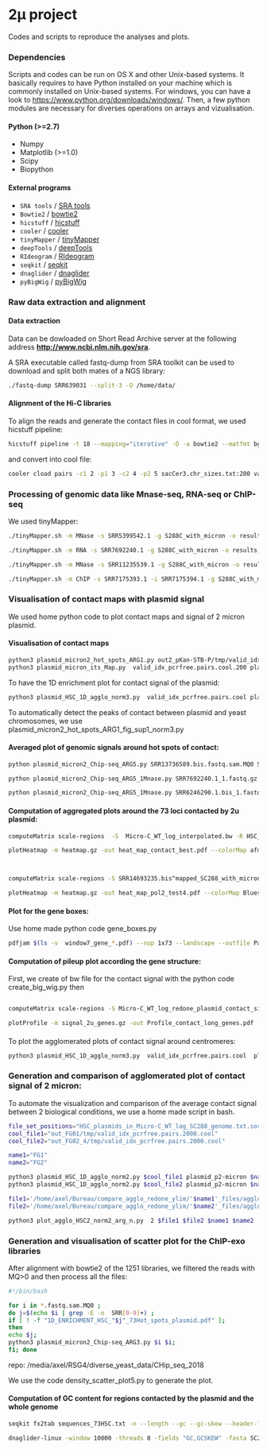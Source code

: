 #  2µ project

Codes and scripts to reproduce the analyses and plots. 


### Dependencies

Scripts and codes can be run on OS X and other Unix-based systems. It basically requires to have Python installed on your machine which is commonly installed on Unix-based systems. 
For windows, you can have a look to https://www.python.org/downloads/windows/. Then, a few python modules are necessary for diverses operations on arrays and vizualisation. 

#### Python (>=2.7)
* Numpy
* Matplotlib (>=1.0)
* Scipy
* Biopython

#### External programs

* `SRA tools` / [SRA tools](https://github.com/ncbi/sra-tools)
* `Bowtie2` / [bowtie2](http://bowtie-bio.sourceforge.net/bowtie2/index.shtml)
* `hicstuff` / [hicstuff](https://github.com/koszullab/hicstuff)
* `cooler` / [cooler](https://github.com/open2c/cooler)
* `tinyMapper` / [tinyMapper](https://github.com/js2264/tinyMapper)
* `deepTools` / [deepTools](https://deeptools.readthedocs.io/en/develop/)
* `RIdeogram` / [RIdeogram](https://cran.r-project.org/web/packages/RIdeogram/vignettes/RIdeogram.html)
* `seqkit`   /   [seqkit](https://bioinf.shenwei.me/seqkit/)
* `dnaglider`   /   [dnaglider](https://github.com/cmdoret/dnaglider)
* `pyBigWig`   /   [pyBigWig](https://github.com/deeptools/pyBigWig)


### Raw data extraction and alignment
#### Data extraction
Data can be dowloaded on Short Read Archive server at the following address **http://www.ncbi.nlm.nih.gov/sra**.

A SRA executable called fastq-dump from SRA toolkit can be used to download and split both mates of a NGS library: 
 
```bash
./fastq-dump SRR639031 --split-3 -O /home/data/
```

#### Alignment of the Hi-C libraries
To align the reads and generate the contact files in cool format, we used hicstuff pipeline: 
```bash
hicstuff pipeline -t 18 --mapping="iterative" -D -a bowtie2 --matfmt bg2 --no-cleanup -F -p -o out_Micro-C_WT_log_classic_genome  -g SC288_with_micron SRR7939017.1_1.fastq SRR7939017.1_2.fastq
```
and convert into cool file:
```bash
cooler cload pairs -c1 2 -p1 3 -c2 4 -p2 5 sacCer3.chr_sizes.txt:200 valid_idx_pcrfree.pairs valid_idx_pcrfree.pairs.cool
```

### Processing of genomic data like Mnase-seq, RNA-seq or ChIP-seq 
We used tinyMapper: 
```bash
./tinyMapper.sh -m MNase -s SRR5399542.1 -g S288C_with_micron -o results_H3_CC 

./tinyMapper.sh -m RNA -s SRR7692240.1 -g S288C_with_micron -o results_RNAseq

./tinyMapper.sh -m MNase -s SRR11235539.1 -g S288C_with_micron -o results_ATAC-seq

./tinyMapper.sh -m ChIP -s SRR7175393.1 -i SRR7175394.1 -g S288C_with_micron -o results_CHIP_Rpb3

```

### Visualisation of contact maps with plasmid signal

We used home python code to plot contact maps and signal of 2 micron plasmid. 

#### Visualisation of contact maps
```bash
python3 plasmid_micron2_hot_spots_ARG1.py out2_pKan-STB-P/tmp/valid_idx_pcrfree.pairs.cool  pKan-STB-P pKan-STB-P
python3 plasmid_micron_its_Map.py  valid_idx_pcrfree.pairs.cool.200 plasmid_p2-micron micro-C-log
```
To have the 1D enrichment plot for contact signal of the plasmid:

```bash
python3 plasmid_HSC_1D_agglo_norm3.py  valid_idx_pcrfree.pairs.cool plasmid_p2-micron topo2 HSC_plasmids_in_Micro-C_WT_log_SC288_genome.txt.sort.formated
 ```
 
To automatically detect the peaks of contact between plasmid and yeast chromosomes, we use plasmid_micron2_hot_spots_ARG1_fig_sup1_norm3.py 

#### Averaged plot of genomic signals around hot spots of contact: 

```bash
python plasmid_micron2_Chip-seq_ARG5.py SRR13736589.bis.fastq.sam.MQ0 SRR13736587.bis.fastq.sam.MQ0 H3_log H3_log

python plasmid_micron2_Chip-seq_ARG5_1Mnase.py SRR7692240.1_1.fastq.gz.sam.MQ0 RNAseq RNAseq # with log 

python plasmid_micron2_Chip-seq_ARG5_1Mnase.py SRR6246290.1.bis_1.fastq.sam.MQ0 ATAC_WT
```

#### Computation of aggregated plots around the 73 loci contacted by 2u plasmid:

```bash
computeMatrix scale-regions  -S  Micro-C_WT_log_interpolated.bw -R HSC_73.bed2  --beforeRegionStartLength 20000  --regionBodyLength 10  --afterRegionStartLength 20000  --sortRegions keep -o heatmap.gz

plotHeatmap -m heatmap.gz -out heat_map_contact_best.pdf --colorMap afmhot_r  --missingDataColor white --sortRegions keep



computeMatrix scale-regions -S SRR14693235.bis^mapped_SC288_with_micron_SC88^ZW95QD.unstranded.CPM.bw -R HSC_plasmids_in_Micro-C_WT_log_SC288_genome.txt.sort.formated.bed --beforeRegionStartLength 20000  --regionBodyLength 10  --afterRegionStartLength 20000  --skipZeros -o heatmap.gz

plotHeatmap -m heatmap.gz -out heat_map_pol2_test4.pdf --colorMap Blues --missingDataColor grey  --sortRegions keep  --zMin 0. --zMax 20.0 --interpolationMethod  nearest
```
#### Plot for the gene boxes: 
Use home made python code gene_boxes.py
```bash
pdfjam $(ls -v  window7_gene_*.pdf) --nup 1x73 --landscape --outfile Page12_win_genes7.pdf
```


#### Computation of pileup plot according the gene structure: 
First, we create of bw file for the contact signal with the python code create_big_wig.py then

```bash

computeMatrix scale-regions -S Micro-C_WT_log_redone_plasmid_contact_signal.bw   -R long_genes_only_host_chrm.txt2  --beforeRegionStartLength 7000 --regionBodyLength 7000 --afterRegionStartLength  7000 --outFileName signal_2u_genes.gz 

plotProfile -m signal_2u_genes.gz -out Profile_contact_long_genes.pdf --numPlotsPerRow 2  --plotTitle "Contact signal at long gene (size>7b)"
```

#### 
To plot the agglomerated plots of contact signal around centromeres: 
```bash
python3 plasmid_HSC_1D_agglo_norm3.py  valid_idx_pcrfree.pairs.cool  plasmid_p2-micron log_centros centro1.dat55
```

### Generation and comparison of agglomerated plot of contact signal of 2 micron:
To automate the visualization and comparison of the average contact signal between 2 biological conditions, we use a home made script in bash. 

```bash
file_set_positions="HSC_plasmids_in_Micro-C_WT_log_SC288_genome.txt.sort.formated"
cool_file1="out_FG01/tmp/valid_idx_pcrfree.pairs.2000.cool"
cool_file2="out_FG02_4/tmp/valid_idx_pcrfree.pairs.2000.cool"

name1="FG1"
name2="FG2"

python3 plasmid_HSC_1D_agglo_norm2.py $cool_file1 plasmid_p2-micron $name1  $file_set_positions
python3 plasmid_HSC_1D_agglo_norm2.py $cool_file2 plasmid_p2-micron $name2  $file_set_positions

file1='/home/axel/Bureau/compare_agglo_redone_ylim/'$name1'_files/agglomerated_signal_on_HSC__'$name1'_2.0kb_norm2.txt'
file2='/home/axel/Bureau/compare_agglo_redone_ylim/'$name2'_files/agglomerated_signal_on_HSC__'$name2'_2.0kb_norm2.txt'

python3 plot_agglo_HSC2_norm2_arg_n.py  2 $file1 $file2 $name1 $name2 

```

### Generation and visualisation of scatter plot for the ChIP-exo libraries

After alignment with bowtie2 of the 1251 libraries, we filtered the reads with MQ>0 and then process all the files: 

```bash
#!/bin/bash

for i in *.fastq.sam.MQ0 ; 
do j=$(echo $i | grep -E -o  SRR[0-9]+) ; 
if [ ! -f "1D_ENRICHMENT_HSC_"$j"_73Hot_spots_plasmid.pdf" ];
then 
echo $j;
python3 plasmid_micron2_Chip-seq_ARG3.py $i $i; 
fi; done
```

repo: /media/axel/RSG4/diverse_yeast_data/CHip_seq_2018

We use the code density_scatter_plot5.py to generate the plot. 

#### Computation of GC content for regions contacted by the plasmid and the whole genome

```bash
seqkit fx2tab sequences_73HSC.txt -n --length --gc --gc-skew --header-line > gc_content_73HSC.txt

dnaglider-linux -window 10000 -threads 8 -fields "GC,GCSKEW" -fasta SC288_with_micron.fa  -out gc_stats.tsv

```
